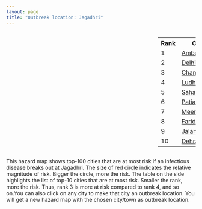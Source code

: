 ```yaml
---
layout: page
title: "Outbreak location: Jagadhri"
---
```

<div style="width: 100%; overflow: auto;">
<div style="width: 75%; float: left;">
<div id="mapid">
<script src="https://buda-magenta.github.io/hazard_map/load_map.js"></script>

<script>
var marker_outbreak = L.marker([30.129326, 77.245483],{"autoPan": true}).addTo(map); marker_outbreak.bindTooltip("Jagadhri").openTooltip();

var circle_1 = L.circle([30.384367, 76.770421], {"pane": "markerPane", "color": "red", "fill": true, "fillOpacity": 0.2, "fillRule": "evenodd", "lineCap": "round", "lineJoin": "round", "opacity": 1.0, "radius": 134998, "stroke": true, "weight": 3}).addTo(map);
circle_1.bindTooltip("Ambala<br>rank: 1<br>hazard index: 0.134998")
circle_1.bindPopup('<a href="https://buda-magenta.github.io/hazard_map/Ambala">Ambala</a>')

var circle_2 = L.circle([28.651718, 77.221939], {"pane": "markerPane", "color": "red", "fill": true, "fillOpacity": 0.2, "fillRule": "evenodd", "lineCap": "round", "lineJoin": "round", "opacity": 1.0, "radius": 65440, "stroke": true, "weight": 3}).addTo(map);
circle_2.bindTooltip("Delhi<br>rank: 2<br>hazard index: 0.065441")
circle_2.bindPopup('<a href="https://buda-magenta.github.io/hazard_map/Delhi">Delhi</a>')

var circle_3 = L.circle([30.733442, 76.779714], {"pane": "markerPane", "color": "red", "fill": true, "fillOpacity": 0.2, "fillRule": "evenodd", "lineCap": "round", "lineJoin": "round", "opacity": 1.0, "radius": 30920, "stroke": true, "weight": 3}).addTo(map);
circle_3.bindTooltip("Chandigarh<br>rank: 3<br>hazard index: 0.030921")
circle_3.bindPopup('<a href="https://buda-magenta.github.io/hazard_map/Chandigarh">Chandigarh</a>')

var circle_4 = L.circle([30.909016, 75.851601], {"pane": "markerPane", "color": "red", "fill": true, "fillOpacity": 0.2, "fillRule": "evenodd", "lineCap": "round", "lineJoin": "round", "opacity": 1.0, "radius": 20838, "stroke": true, "weight": 3}).addTo(map);
circle_4.bindTooltip("Ludhiana<br>rank: 4<br>hazard index: 0.020838")
circle_4.bindPopup('<a href="https://buda-magenta.github.io/hazard_map/Ludhiana">Ludhiana</a>')

var circle_5 = L.circle([29.988077, 77.508130], {"pane": "markerPane", "color": "red", "fill": true, "fillOpacity": 0.2, "fillRule": "evenodd", "lineCap": "round", "lineJoin": "round", "opacity": 1.0, "radius": 14614, "stroke": true, "weight": 3}).addTo(map);
circle_5.bindTooltip("Saharanpur<br>rank: 5<br>hazard index: 0.014614")
circle_5.bindPopup('<a href="https://buda-magenta.github.io/hazard_map/Saharanpur">Saharanpur</a>')

var circle_6 = L.circle([30.209087, 76.339872], {"pane": "markerPane", "color": "red", "fill": true, "fillOpacity": 0.2, "fillRule": "evenodd", "lineCap": "round", "lineJoin": "round", "opacity": 1.0, "radius": 9959, "stroke": true, "weight": 3}).addTo(map);
circle_6.bindTooltip("Patiala<br>rank: 6<br>hazard index: 0.009960")
circle_6.bindPopup('<a href="https://buda-magenta.github.io/hazard_map/Patiala">Patiala</a>')

var circle_7 = L.circle([29.000653, 77.768229], {"pane": "markerPane", "color": "red", "fill": true, "fillOpacity": 0.2, "fillRule": "evenodd", "lineCap": "round", "lineJoin": "round", "opacity": 1.0, "radius": 9701, "stroke": true, "weight": 3}).addTo(map);
circle_7.bindTooltip("Meerut<br>rank: 7<br>hazard index: 0.009701")
circle_7.bindPopup('<a href="https://buda-magenta.github.io/hazard_map/Meerut">Meerut</a>')

var circle_8 = L.circle([28.402979, 77.310384], {"pane": "markerPane", "color": "red", "fill": true, "fillOpacity": 0.2, "fillRule": "evenodd", "lineCap": "round", "lineJoin": "round", "opacity": 1.0, "radius": 7154, "stroke": true, "weight": 3}).addTo(map);
circle_8.bindTooltip("Faridabad<br>rank: 8<br>hazard index: 0.007155")
circle_8.bindPopup('<a href="https://buda-magenta.github.io/hazard_map/Faridabad">Faridabad</a>')

var circle_9 = L.circle([31.292011, 75.568058], {"pane": "markerPane", "color": "red", "fill": true, "fillOpacity": 0.2, "fillRule": "evenodd", "lineCap": "round", "lineJoin": "round", "opacity": 1.0, "radius": 6751, "stroke": true, "weight": 3}).addTo(map);
circle_9.bindTooltip("Jalandhar<br>rank: 9<br>hazard index: 0.006751")
circle_9.bindPopup('<a href="https://buda-magenta.github.io/hazard_map/Jalandhar">Jalandhar</a>')

var circle_10 = L.circle([30.325565, 78.043681], {"pane": "markerPane", "color": "red", "fill": true, "fillOpacity": 0.2, "fillRule": "evenodd", "lineCap": "round", "lineJoin": "round", "opacity": 1.0, "radius": 5270, "stroke": true, "weight": 3}).addTo(map);
circle_10.bindTooltip("Dehradun<br>rank: 10<br>hazard index: 0.005271")
circle_10.bindPopup('<a href="https://buda-magenta.github.io/hazard_map/Dehradun">Dehradun</a>')

var circle_11 = L.circle([28.428262, 77.002700], {"pane": "markerPane", "color": "red", "fill": true, "fillOpacity": 0.2, "fillRule": "evenodd", "lineCap": "round", "lineJoin": "round", "opacity": 1.0, "radius": 4455, "stroke": true, "weight": 3}).addTo(map);
circle_11.bindTooltip("Gurgaon<br>rank: 11<br>hazard index: 0.004455")
circle_11.bindPopup('<a href="https://buda-magenta.github.io/hazard_map/Gurgaon">Gurgaon</a>')

var circle_12 = L.circle([31.634308, 74.873679], {"pane": "markerPane", "color": "red", "fill": true, "fillOpacity": 0.2, "fillRule": "evenodd", "lineCap": "round", "lineJoin": "round", "opacity": 1.0, "radius": 4032, "stroke": true, "weight": 3}).addTo(map);
circle_12.bindTooltip("Amritsar<br>rank: 12<br>hazard index: 0.004033")
circle_12.bindPopup('<a href="https://buda-magenta.github.io/hazard_map/Amritsar">Amritsar</a>')

var circle_13 = L.circle([29.938447, 78.145298], {"pane": "markerPane", "color": "red", "fill": true, "fillOpacity": 0.2, "fillRule": "evenodd", "lineCap": "round", "lineJoin": "round", "opacity": 1.0, "radius": 3973, "stroke": true, "weight": 3}).addTo(map);
circle_13.bindTooltip("Haridwar<br>rank: 13<br>hazard index: 0.003973")
circle_13.bindPopup('<a href="https://buda-magenta.github.io/hazard_map/Haridwar">Haridwar</a>')

var circle_14 = L.circle([30.179115, 75.047102], {"pane": "markerPane", "color": "red", "fill": true, "fillOpacity": 0.2, "fillRule": "evenodd", "lineCap": "round", "lineJoin": "round", "opacity": 1.0, "radius": 3946, "stroke": true, "weight": 3}).addTo(map);
circle_14.bindTooltip("Bathinda<br>rank: 14<br>hazard index: 0.003947")
circle_14.bindPopup('<a href="https://buda-magenta.github.io/hazard_map/Bathinda">Bathinda</a>')

var circle_15 = L.circle([28.570784, 77.327107], {"pane": "markerPane", "color": "red", "fill": true, "fillOpacity": 0.2, "fillRule": "evenodd", "lineCap": "round", "lineJoin": "round", "opacity": 1.0, "radius": 3264, "stroke": true, "weight": 3}).addTo(map);
circle_15.bindTooltip("Noida<br>rank: 15<br>hazard index: 0.003264")
circle_15.bindPopup('<a href="https://buda-magenta.github.io/hazard_map/Noida">Noida</a>')

var circle_16 = L.circle([31.104153, 77.170973], {"pane": "markerPane", "color": "red", "fill": true, "fillOpacity": 0.2, "fillRule": "evenodd", "lineCap": "round", "lineJoin": "round", "opacity": 1.0, "radius": 3047, "stroke": true, "weight": 3}).addTo(map);
circle_16.bindTooltip("Shimla<br>rank: 16<br>hazard index: 0.003048")
circle_16.bindPopup('<a href="https://buda-magenta.github.io/hazard_map/Shimla">Shimla</a>')

var circle_17 = L.circle([29.448006, 77.740685], {"pane": "markerPane", "color": "red", "fill": true, "fillOpacity": 0.2, "fillRule": "evenodd", "lineCap": "round", "lineJoin": "round", "opacity": 1.0, "radius": 2908, "stroke": true, "weight": 3}).addTo(map);
circle_17.bindTooltip("Muzaffarnagar<br>rank: 17<br>hazard index: 0.002908")
circle_17.bindPopup('<a href="https://buda-magenta.github.io/hazard_map/Muzaffarnagar">Muzaffarnagar</a>')

var circle_18 = L.circle([30.370469, 75.504017], {"pane": "markerPane", "color": "red", "fill": true, "fillOpacity": 0.2, "fillRule": "evenodd", "lineCap": "round", "lineJoin": "round", "opacity": 1.0, "radius": 2797, "stroke": true, "weight": 3}).addTo(map);
circle_18.bindTooltip("Barnala<br>rank: 18<br>hazard index: 0.002798")
circle_18.bindPopup('<a href="https://buda-magenta.github.io/hazard_map/Barnala">Barnala</a>')

var circle_19 = L.circle([30.211200, 77.286390], {"pane": "markerPane", "color": "red", "fill": true, "fillOpacity": 0.2, "fillRule": "evenodd", "lineCap": "round", "lineJoin": "round", "opacity": 1.0, "radius": 2651, "stroke": true, "weight": 3}).addTo(map);
circle_19.bindTooltip("Yamunanagar<br>rank: 19<br>hazard index: 0.002652")
circle_19.bindPopup('<a href="https://buda-magenta.github.io/hazard_map/Yamunanagar">Yamunanagar</a>')

var circle_20 = L.circle([28.733400, 77.298600], {"pane": "markerPane", "color": "red", "fill": true, "fillOpacity": 0.2, "fillRule": "evenodd", "lineCap": "round", "lineJoin": "round", "opacity": 1.0, "radius": 2603, "stroke": true, "weight": 3}).addTo(map);
circle_20.bindTooltip("Loni<br>rank: 20<br>hazard index: 0.002603")
circle_20.bindPopup('<a href="https://buda-magenta.github.io/hazard_map/Loni">Loni</a>')

var circle_21 = L.circle([26.838100, 80.934600], {"pane": "markerPane", "color": "red", "fill": true, "fillOpacity": 0.2, "fillRule": "evenodd", "lineCap": "round", "lineJoin": "round", "opacity": 1.0, "radius": 2275, "stroke": true, "weight": 3}).addTo(map);
circle_21.bindTooltip("Lucknow<br>rank: 21<br>hazard index: 0.002275")
circle_21.bindPopup('<a href="https://buda-magenta.github.io/hazard_map/Lucknow">Lucknow</a>')

var circle_22 = L.circle([29.869350, 77.890212], {"pane": "markerPane", "color": "red", "fill": true, "fillOpacity": 0.2, "fillRule": "evenodd", "lineCap": "round", "lineJoin": "round", "opacity": 1.0, "radius": 2207, "stroke": true, "weight": 3}).addTo(map);
circle_22.bindTooltip("Roorkee<br>rank: 22<br>hazard index: 0.002208")
circle_22.bindPopup('<a href="https://buda-magenta.github.io/hazard_map/Roorkee">Roorkee</a>')

var circle_23 = L.circle([30.883006, 75.869732], {"pane": "markerPane", "color": "red", "fill": true, "fillOpacity": 0.2, "fillRule": "evenodd", "lineCap": "round", "lineJoin": "round", "opacity": 1.0, "radius": 2139, "stroke": true, "weight": 3}).addTo(map);
circle_23.bindTooltip("S.A.S. Nagar<br>rank: 23<br>hazard index: 0.002139")
circle_23.bindPopup('<a href="https://buda-magenta.github.io/hazard_map/S.A.S._Nagar">S.A.S. Nagar</a>')

var circle_24 = L.circle([28.901090, 76.580194], {"pane": "markerPane", "color": "red", "fill": true, "fillOpacity": 0.2, "fillRule": "evenodd", "lineCap": "round", "lineJoin": "round", "opacity": 1.0, "radius": 1896, "stroke": true, "weight": 3}).addTo(map);
circle_24.bindTooltip("Rohtak<br>rank: 24<br>hazard index: 0.001896")
circle_24.bindPopup('<a href="https://buda-magenta.github.io/hazard_map/Rohtak">Rohtak</a>')

var circle_25 = L.circle([30.533129, 75.880760], {"pane": "markerPane", "color": "red", "fill": true, "fillOpacity": 0.2, "fillRule": "evenodd", "lineCap": "round", "lineJoin": "round", "opacity": 1.0, "radius": 1853, "stroke": true, "weight": 3}).addTo(map);
circle_25.bindTooltip("Malerkotla<br>rank: 25<br>hazard index: 0.001853")
circle_25.bindPopup('<a href="https://buda-magenta.github.io/hazard_map/Malerkotla">Malerkotla</a>')

var circle_26 = L.circle([29.168807, 75.746110], {"pane": "markerPane", "color": "red", "fill": true, "fillOpacity": 0.2, "fillRule": "evenodd", "lineCap": "round", "lineJoin": "round", "opacity": 1.0, "radius": 1530, "stroke": true, "weight": 3}).addTo(map);
circle_26.bindTooltip("Hisar<br>rank: 26<br>hazard index: 0.001531")
circle_26.bindPopup('<a href="https://buda-magenta.github.io/hazard_map/Hisar">Hisar</a>')

var circle_27 = L.circle([30.145054, 74.195660], {"pane": "markerPane", "color": "red", "fill": true, "fillOpacity": 0.2, "fillRule": "evenodd", "lineCap": "round", "lineJoin": "round", "opacity": 1.0, "radius": 1496, "stroke": true, "weight": 3}).addTo(map);
circle_27.bindTooltip("Abohar<br>rank: 27<br>hazard index: 0.001497")
circle_27.bindPopup('<a href="https://buda-magenta.github.io/hazard_map/Abohar">Abohar</a>')

var circle_28 = L.circle([29.391275, 76.977168], {"pane": "markerPane", "color": "red", "fill": true, "fillOpacity": 0.2, "fillRule": "evenodd", "lineCap": "round", "lineJoin": "round", "opacity": 1.0, "radius": 1494, "stroke": true, "weight": 3}).addTo(map);
circle_28.bindTooltip("Panipat<br>rank: 28<br>hazard index: 0.001495")
circle_28.bindPopup('<a href="https://buda-magenta.github.io/hazard_map/Panipat">Panipat</a>')

var circle_29 = L.circle([29.680327, 76.989625], {"pane": "markerPane", "color": "red", "fill": true, "fillOpacity": 0.2, "fillRule": "evenodd", "lineCap": "round", "lineJoin": "round", "opacity": 1.0, "radius": 1458, "stroke": true, "weight": 3}).addTo(map);
circle_29.bindTooltip("Karnal<br>rank: 29<br>hazard index: 0.001458")
circle_29.bindPopup('<a href="https://buda-magenta.github.io/hazard_map/Karnal">Karnal</a>')

var circle_30 = L.circle([29.003314, 77.016732], {"pane": "markerPane", "color": "red", "fill": true, "fillOpacity": 0.2, "fillRule": "evenodd", "lineCap": "round", "lineJoin": "round", "opacity": 1.0, "radius": 1407, "stroke": true, "weight": 3}).addTo(map);
circle_30.bindTooltip("Sonipat<br>rank: 30<br>hazard index: 0.001408")
circle_30.bindPopup('<a href="https://buda-magenta.github.io/hazard_map/Sonipat">Sonipat</a>')

var circle_31 = L.circle([28.740613, 77.835426], {"pane": "markerPane", "color": "red", "fill": true, "fillOpacity": 0.2, "fillRule": "evenodd", "lineCap": "round", "lineJoin": "round", "opacity": 1.0, "radius": 1335, "stroke": true, "weight": 3}).addTo(map);
circle_31.bindTooltip("Hapur<br>rank: 31<br>hazard index: 0.001335")
circle_31.bindPopup('<a href="https://buda-magenta.github.io/hazard_map/Hapur">Hapur</a>')

var circle_32 = L.circle([32.718561, 74.858092], {"pane": "markerPane", "color": "red", "fill": true, "fillOpacity": 0.2, "fillRule": "evenodd", "lineCap": "round", "lineJoin": "round", "opacity": 1.0, "radius": 1268, "stroke": true, "weight": 3}).addTo(map);
circle_32.bindTooltip("Jammu<br>rank: 32<br>hazard index: 0.001269")
circle_32.bindPopup('<a href="https://buda-magenta.github.io/hazard_map/Jammu">Jammu</a>')

var circle_33 = L.circle([26.460914, 80.321759], {"pane": "markerPane", "color": "red", "fill": true, "fillOpacity": 0.2, "fillRule": "evenodd", "lineCap": "round", "lineJoin": "round", "opacity": 1.0, "radius": 1246, "stroke": true, "weight": 3}).addTo(map);
circle_33.bindTooltip("Kanpur<br>rank: 33<br>hazard index: 0.001247")
circle_33.bindPopup('<a href="https://buda-magenta.github.io/hazard_map/Kanpur">Kanpur</a>')

var circle_34 = L.circle([19.075990, 72.877393], {"pane": "markerPane", "color": "red", "fill": true, "fillOpacity": 0.2, "fillRule": "evenodd", "lineCap": "round", "lineJoin": "round", "opacity": 1.0, "radius": 1123, "stroke": true, "weight": 3}).addTo(map);
circle_34.bindTooltip("Mumbai<br>rank: 34<br>hazard index: 0.001124")
circle_34.bindPopup('<a href="https://buda-magenta.github.io/hazard_map/Mumbai">Mumbai</a>')

var circle_35 = L.circle([25.565691, 80.063489], {"pane": "markerPane", "color": "red", "fill": true, "fillOpacity": 0.2, "fillRule": "evenodd", "lineCap": "round", "lineJoin": "round", "opacity": 1.0, "radius": 1003, "stroke": true, "weight": 3}).addTo(map);
circle_35.bindTooltip("Khanna<br>rank: 35<br>hazard index: 0.001003")
circle_35.bindPopup('<a href="https://buda-magenta.github.io/hazard_map/Khanna">Khanna</a>')

var circle_36 = L.circle([28.793170, 76.139128], {"pane": "markerPane", "color": "red", "fill": true, "fillOpacity": 0.2, "fillRule": "evenodd", "lineCap": "round", "lineJoin": "round", "opacity": 1.0, "radius": 985, "stroke": true, "weight": 3}).addTo(map);
circle_36.bindTooltip("Bhiwani<br>rank: 36<br>hazard index: 0.000986")
circle_36.bindPopup('<a href="https://buda-magenta.github.io/hazard_map/Bhiwani">Bhiwani</a>')

var circle_37 = L.circle([28.923397, 78.488317], {"pane": "markerPane", "color": "red", "fill": true, "fillOpacity": 0.2, "fillRule": "evenodd", "lineCap": "round", "lineJoin": "round", "opacity": 1.0, "radius": 949, "stroke": true, "weight": 3}).addTo(map);
circle_37.bindTooltip("Amroha<br>rank: 37<br>hazard index: 0.000950")
circle_37.bindPopup('<a href="https://buda-magenta.github.io/hazard_map/Amroha">Amroha</a>')

var circle_38 = L.circle([28.753900, 77.399900], {"pane": "markerPane", "color": "red", "fill": true, "fillOpacity": 0.2, "fillRule": "evenodd", "lineCap": "round", "lineJoin": "round", "opacity": 1.0, "radius": 913, "stroke": true, "weight": 3}).addTo(map);
circle_38.bindTooltip("Khora<br>rank: 38<br>hazard index: 0.000914")
circle_38.bindPopup('<a href="https://buda-magenta.github.io/hazard_map/Khora">Khora</a>')

var circle_39 = L.circle([28.660965, 76.834676], {"pane": "markerPane", "color": "red", "fill": true, "fillOpacity": 0.2, "fillRule": "evenodd", "lineCap": "round", "lineJoin": "round", "opacity": 1.0, "radius": 892, "stroke": true, "weight": 3}).addTo(map);
circle_39.bindTooltip("Bahadurgarh<br>rank: 39<br>hazard index: 0.000892")
circle_39.bindPopup('<a href="https://buda-magenta.github.io/hazard_map/Bahadurgarh">Bahadurgarh</a>')

var circle_40 = L.circle([29.301826, 76.338471], {"pane": "markerPane", "color": "red", "fill": true, "fillOpacity": 0.2, "fillRule": "evenodd", "lineCap": "round", "lineJoin": "round", "opacity": 1.0, "radius": 754, "stroke": true, "weight": 3}).addTo(map);
circle_40.bindTooltip("Jind<br>rank: 40<br>hazard index: 0.000755")
circle_40.bindPopup('<a href="https://buda-magenta.github.io/hazard_map/Jind">Jind</a>')

var circle_41 = L.circle([29.993040, 76.829223], {"pane": "markerPane", "color": "red", "fill": true, "fillOpacity": 0.2, "fillRule": "evenodd", "lineCap": "round", "lineJoin": "round", "opacity": 1.0, "radius": 744, "stroke": true, "weight": 3}).addTo(map);
circle_41.bindTooltip("Thanesar<br>rank: 41<br>hazard index: 0.000745")
circle_41.bindPopup('<a href="https://buda-magenta.github.io/hazard_map/Thanesar">Thanesar</a>')

var circle_42 = L.circle([28.863842, 78.805778], {"pane": "markerPane", "color": "red", "fill": true, "fillOpacity": 0.2, "fillRule": "evenodd", "lineCap": "round", "lineJoin": "round", "opacity": 1.0, "radius": 719, "stroke": true, "weight": 3}).addTo(map);
circle_42.bindTooltip("Moradabad<br>rank: 42<br>hazard index: 0.000719")
circle_42.bindPopup('<a href="https://buda-magenta.github.io/hazard_map/Moradabad">Moradabad</a>')

var circle_43 = L.circle([29.822821, 76.378310], {"pane": "markerPane", "color": "red", "fill": true, "fillOpacity": 0.2, "fillRule": "evenodd", "lineCap": "round", "lineJoin": "round", "opacity": 1.0, "radius": 700, "stroke": true, "weight": 3}).addTo(map);
circle_43.bindTooltip("Kaithal<br>rank: 43<br>hazard index: 0.000700")
circle_43.bindPopup('<a href="https://buda-magenta.github.io/hazard_map/Kaithal">Kaithal</a>')

var circle_44 = L.circle([25.531031, 78.652689], {"pane": "markerPane", "color": "red", "fill": true, "fillOpacity": 0.2, "fillRule": "evenodd", "lineCap": "round", "lineJoin": "round", "opacity": 1.0, "radius": 699, "stroke": true, "weight": 3}).addTo(map);
circle_44.bindTooltip("Jhansi<br>rank: 44<br>hazard index: 0.000699")
circle_44.bindPopup('<a href="https://buda-magenta.github.io/hazard_map/Jhansi">Jhansi</a>')

var circle_45 = L.circle([29.211757, 78.961731], {"pane": "markerPane", "color": "red", "fill": true, "fillOpacity": 0.2, "fillRule": "evenodd", "lineCap": "round", "lineJoin": "round", "opacity": 1.0, "radius": 670, "stroke": true, "weight": 3}).addTo(map);
circle_45.bindTooltip("Kashipur<br>rank: 45<br>hazard index: 0.000670")
circle_45.bindPopup('<a href="https://buda-magenta.github.io/hazard_map/Kashipur">Kashipur</a>')

var circle_46 = L.circle([31.608574, 75.846442], {"pane": "markerPane", "color": "red", "fill": true, "fillOpacity": 0.2, "fillRule": "evenodd", "lineCap": "round", "lineJoin": "round", "opacity": 1.0, "radius": 662, "stroke": true, "weight": 3}).addTo(map);
circle_46.bindTooltip("Hoshiarpur<br>rank: 46<br>hazard index: 0.000663")
circle_46.bindPopup('<a href="https://buda-magenta.github.io/hazard_map/Hoshiarpur">Hoshiarpur</a>')

var circle_47 = L.circle([28.651718, 77.221939], {"pane": "markerPane", "color": "red", "fill": true, "fillOpacity": 0.2, "fillRule": "evenodd", "lineCap": "round", "lineJoin": "round", "opacity": 1.0, "radius": 654, "stroke": true, "weight": 3}).addTo(map);
circle_47.bindTooltip("Dehri<br>rank: 47<br>hazard index: 0.000654")
circle_47.bindPopup('<a href="https://buda-magenta.github.io/hazard_map/Dehri">Dehri</a>')

var circle_48 = L.circle([28.826162, 77.541656], {"pane": "markerPane", "color": "red", "fill": true, "fillOpacity": 0.2, "fillRule": "evenodd", "lineCap": "round", "lineJoin": "round", "opacity": 1.0, "radius": 636, "stroke": true, "weight": 3}).addTo(map);
circle_48.bindTooltip("Modinagar<br>rank: 48<br>hazard index: 0.000636")
circle_48.bindPopup('<a href="https://buda-magenta.github.io/hazard_map/Modinagar">Modinagar</a>')

var circle_49 = L.circle([12.979120, 77.591300], {"pane": "markerPane", "color": "red", "fill": true, "fillOpacity": 0.2, "fillRule": "evenodd", "lineCap": "round", "lineJoin": "round", "opacity": 1.0, "radius": 591, "stroke": true, "weight": 3}).addTo(map);
circle_49.bindTooltip("Bangalore<br>rank: 49<br>hazard index: 0.000591")
circle_49.bindPopup('<a href="https://buda-magenta.github.io/hazard_map/Bangalore">Bangalore</a>')

var circle_50 = L.circle([28.176959, 77.373112], {"pane": "markerPane", "color": "red", "fill": true, "fillOpacity": 0.2, "fillRule": "evenodd", "lineCap": "round", "lineJoin": "round", "opacity": 1.0, "radius": 550, "stroke": true, "weight": 3}).addTo(map);
circle_50.bindTooltip("Palwal<br>rank: 50<br>hazard index: 0.000551")
circle_50.bindPopup('<a href="https://buda-magenta.github.io/hazard_map/Palwal">Palwal</a>')

var circle_51 = L.circle([29.500882, 77.348383], {"pane": "markerPane", "color": "red", "fill": true, "fillOpacity": 0.2, "fillRule": "evenodd", "lineCap": "round", "lineJoin": "round", "opacity": 1.0, "radius": 540, "stroke": true, "weight": 3}).addTo(map);
circle_51.bindTooltip("Shamli<br>rank: 51<br>hazard index: 0.000541")
circle_51.bindPopup('<a href="https://buda-magenta.github.io/hazard_map/Shamli">Shamli</a>')

var circle_52 = L.circle([30.783987, 75.160574], {"pane": "markerPane", "color": "red", "fill": true, "fillOpacity": 0.2, "fillRule": "evenodd", "lineCap": "round", "lineJoin": "round", "opacity": 1.0, "radius": 537, "stroke": true, "weight": 3}).addTo(map);
circle_52.bindTooltip("Moga<br>rank: 52<br>hazard index: 0.000537")
circle_52.bindPopup('<a href="https://buda-magenta.github.io/hazard_map/Moga">Moga</a>')

var circle_53 = L.circle([30.885100, 74.660141], {"pane": "markerPane", "color": "red", "fill": true, "fillOpacity": 0.2, "fillRule": "evenodd", "lineCap": "round", "lineJoin": "round", "opacity": 1.0, "radius": 511, "stroke": true, "weight": 3}).addTo(map);
circle_53.bindTooltip("Firozpur<br>rank: 53<br>hazard index: 0.000512")
circle_53.bindPopup('<a href="https://buda-magenta.github.io/hazard_map/Firozpur">Firozpur</a>')

var circle_54 = L.circle([29.154148, 77.305954], {"pane": "markerPane", "color": "red", "fill": true, "fillOpacity": 0.2, "fillRule": "evenodd", "lineCap": "round", "lineJoin": "round", "opacity": 1.0, "radius": 507, "stroke": true, "weight": 3}).addTo(map);
circle_54.bindTooltip("Baraut<br>rank: 54<br>hazard index: 0.000507")
circle_54.bindPopup('<a href="https://buda-magenta.github.io/hazard_map/Baraut">Baraut</a>')

var circle_55 = L.circle([22.541418, 88.357691], {"pane": "markerPane", "color": "red", "fill": true, "fillOpacity": 0.2, "fillRule": "evenodd", "lineCap": "round", "lineJoin": "round", "opacity": 1.0, "radius": 498, "stroke": true, "weight": 3}).addTo(map);
circle_55.bindTooltip("Kolkata<br>rank: 55<br>hazard index: 0.000499")
circle_55.bindPopup('<a href="https://buda-magenta.github.io/hazard_map/Kolkata">Kolkata</a>')

var circle_56 = L.circle([23.749721, 91.876635], {"pane": "markerPane", "color": "red", "fill": true, "fillOpacity": 0.2, "fillRule": "evenodd", "lineCap": "round", "lineJoin": "round", "opacity": 1.0, "radius": 448, "stroke": true, "weight": 3}).addTo(map);
circle_56.bindTooltip("Ganganagar<br>rank: 56<br>hazard index: 0.000448")
circle_56.bindPopup('<a href="https://buda-magenta.github.io/hazard_map/Ganganagar">Ganganagar</a>')

var circle_57 = L.circle([25.609324, 85.123525], {"pane": "markerPane", "color": "red", "fill": true, "fillOpacity": 0.2, "fillRule": "evenodd", "lineCap": "round", "lineJoin": "round", "opacity": 1.0, "radius": 424, "stroke": true, "weight": 3}).addTo(map);
circle_57.bindTooltip("Patna<br>rank: 57<br>hazard index: 0.000425")
circle_57.bindPopup('<a href="https://buda-magenta.github.io/hazard_map/Patna">Patna</a>')

var circle_58 = L.circle([23.021624, 72.579707], {"pane": "markerPane", "color": "red", "fill": true, "fillOpacity": 0.2, "fillRule": "evenodd", "lineCap": "round", "lineJoin": "round", "opacity": 1.0, "radius": 424, "stroke": true, "weight": 3}).addTo(map);
circle_58.bindTooltip("Ahmedabad<br>rank: 58<br>hazard index: 0.000425")
circle_58.bindPopup('<a href="https://buda-magenta.github.io/hazard_map/Ahmedabad">Ahmedabad</a>')

var circle_59 = L.circle([27.175255, 78.009816], {"pane": "markerPane", "color": "red", "fill": true, "fillOpacity": 0.2, "fillRule": "evenodd", "lineCap": "round", "lineJoin": "round", "opacity": 1.0, "radius": 413, "stroke": true, "weight": 3}).addTo(map);
circle_59.bindTooltip("Agra<br>rank: 59<br>hazard index: 0.000414")
circle_59.bindPopup('<a href="https://buda-magenta.github.io/hazard_map/Agra">Agra</a>')

var circle_60 = L.circle([17.388786, 78.461065], {"pane": "markerPane", "color": "red", "fill": true, "fillOpacity": 0.2, "fillRule": "evenodd", "lineCap": "round", "lineJoin": "round", "opacity": 1.0, "radius": 413, "stroke": true, "weight": 3}).addTo(map);
circle_60.bindTooltip("Hyderabad<br>rank: 60<br>hazard index: 0.000414")
circle_60.bindPopup('<a href="https://buda-magenta.github.io/hazard_map/Hyderabad">Hyderabad</a>')

var circle_61 = L.circle([26.915458, 75.818982], {"pane": "markerPane", "color": "red", "fill": true, "fillOpacity": 0.2, "fillRule": "evenodd", "lineCap": "round", "lineJoin": "round", "opacity": 1.0, "radius": 401, "stroke": true, "weight": 3}).addTo(map);
circle_61.bindTooltip("Jaipur<br>rank: 61<br>hazard index: 0.000402")
circle_61.bindPopup('<a href="https://buda-magenta.github.io/hazard_map/Jaipur">Jaipur</a>')

var circle_62 = L.circle([27.876990, 78.137290], {"pane": "markerPane", "color": "red", "fill": true, "fillOpacity": 0.2, "fillRule": "evenodd", "lineCap": "round", "lineJoin": "round", "opacity": 1.0, "radius": 378, "stroke": true, "weight": 3}).addTo(map);
circle_62.bindTooltip("Aligarh<br>rank: 62<br>hazard index: 0.000379")
circle_62.bindPopup('<a href="https://buda-magenta.github.io/hazard_map/Aligarh">Aligarh</a>')

var circle_63 = L.circle([13.083694, 80.270186], {"pane": "markerPane", "color": "red", "fill": true, "fillOpacity": 0.2, "fillRule": "evenodd", "lineCap": "round", "lineJoin": "round", "opacity": 1.0, "radius": 360, "stroke": true, "weight": 3}).addTo(map);
circle_63.bindTooltip("Chennai<br>rank: 63<br>hazard index: 0.000361")
circle_63.bindPopup('<a href="https://buda-magenta.github.io/hazard_map/Chennai">Chennai</a>')

var circle_64 = L.circle([18.521428, 73.854454], {"pane": "markerPane", "color": "red", "fill": true, "fillOpacity": 0.2, "fillRule": "evenodd", "lineCap": "round", "lineJoin": "round", "opacity": 1.0, "radius": 351, "stroke": true, "weight": 3}).addTo(map);
circle_64.bindTooltip("Pune<br>rank: 64<br>hazard index: 0.000352")
circle_64.bindPopup('<a href="https://buda-magenta.github.io/hazard_map/Pune">Pune</a>')

var circle_65 = L.circle([28.457876, 79.405571], {"pane": "markerPane", "color": "red", "fill": true, "fillOpacity": 0.2, "fillRule": "evenodd", "lineCap": "round", "lineJoin": "round", "opacity": 1.0, "radius": 343, "stroke": true, "weight": 3}).addTo(map);
circle_65.bindTooltip("Bareilly<br>rank: 65<br>hazard index: 0.000344")
circle_65.bindPopup('<a href="https://buda-magenta.github.io/hazard_map/Bareilly">Bareilly</a>')

var circle_66 = L.circle([25.603508, 83.507454], {"pane": "markerPane", "color": "red", "fill": true, "fillOpacity": 0.2, "fillRule": "evenodd", "lineCap": "round", "lineJoin": "round", "opacity": 1.0, "radius": 316, "stroke": true, "weight": 3}).addTo(map);
circle_66.bindTooltip("Ghazipur<br>rank: 66<br>hazard index: 0.000317")
circle_66.bindPopup('<a href="https://buda-magenta.github.io/hazard_map/Ghazipur">Ghazipur</a>')

var circle_67 = L.circle([25.438130, 81.833800], {"pane": "markerPane", "color": "red", "fill": true, "fillOpacity": 0.2, "fillRule": "evenodd", "lineCap": "round", "lineJoin": "round", "opacity": 1.0, "radius": 302, "stroke": true, "weight": 3}).addTo(map);
circle_67.bindTooltip("Allahabad<br>rank: 67<br>hazard index: 0.000302")
circle_67.bindPopup('<a href="https://buda-magenta.github.io/hazard_map/Allahabad">Allahabad</a>')

var circle_68 = L.circle([28.195647, 76.616518], {"pane": "markerPane", "color": "red", "fill": true, "fillOpacity": 0.2, "fillRule": "evenodd", "lineCap": "round", "lineJoin": "round", "opacity": 1.0, "radius": 301, "stroke": true, "weight": 3}).addTo(map);
circle_68.bindTooltip("Rewari<br>rank: 68<br>hazard index: 0.000301")
circle_68.bindPopup('<a href="https://buda-magenta.github.io/hazard_map/Rewari">Rewari</a>')

var circle_69 = L.circle([27.912633, 79.746563], {"pane": "markerPane", "color": "red", "fill": true, "fillOpacity": 0.2, "fillRule": "evenodd", "lineCap": "round", "lineJoin": "round", "opacity": 1.0, "radius": 265, "stroke": true, "weight": 3}).addTo(map);
circle_69.bindTooltip("Shahjahanpur<br>rank: 69<br>hazard index: 0.000265")
circle_69.bindPopup('<a href="https://buda-magenta.github.io/hazard_map/Shahjahanpur">Shahjahanpur</a>')

var circle_70 = L.circle([30.283140, 74.522997], {"pane": "markerPane", "color": "red", "fill": true, "fillOpacity": 0.2, "fillRule": "evenodd", "lineCap": "round", "lineJoin": "round", "opacity": 1.0, "radius": 241, "stroke": true, "weight": 3}).addTo(map);
circle_70.bindTooltip("Muktsar<br>rank: 70<br>hazard index: 0.000241")
circle_70.bindPopup('<a href="https://buda-magenta.github.io/hazard_map/Muktsar">Muktsar</a>')

var circle_71 = L.circle([25.335649, 83.007629], {"pane": "markerPane", "color": "red", "fill": true, "fillOpacity": 0.2, "fillRule": "evenodd", "lineCap": "round", "lineJoin": "round", "opacity": 1.0, "radius": 218, "stroke": true, "weight": 3}).addTo(map);
circle_71.bindTooltip("Varanasi<br>rank: 71<br>hazard index: 0.000219")
circle_71.bindPopup('<a href="https://buda-magenta.github.io/hazard_map/Varanasi">Varanasi</a>')

var circle_72 = L.circle([32.301710, 75.658642], {"pane": "markerPane", "color": "red", "fill": true, "fillOpacity": 0.2, "fillRule": "evenodd", "lineCap": "round", "lineJoin": "round", "opacity": 1.0, "radius": 217, "stroke": true, "weight": 3}).addTo(map);
circle_72.bindTooltip("Pathankot<br>rank: 72<br>hazard index: 0.000217")
circle_72.bindPopup('<a href="https://buda-magenta.github.io/hazard_map/Pathankot">Pathankot</a>')

var circle_73 = L.circle([15.398403, 73.812918], {"pane": "markerPane", "color": "red", "fill": true, "fillOpacity": 0.2, "fillRule": "evenodd", "lineCap": "round", "lineJoin": "round", "opacity": 1.0, "radius": 209, "stroke": true, "weight": 3}).addTo(map);
circle_73.bindTooltip("Vasco Da Gama<br>rank: 73<br>hazard index: 0.000210")
circle_73.bindPopup('<a href="https://buda-magenta.github.io/hazard_map/Vasco_Da_Gama">Vasco Da Gama</a>')

var circle_74 = L.circle([26.180598, 91.753943], {"pane": "markerPane", "color": "red", "fill": true, "fillOpacity": 0.2, "fillRule": "evenodd", "lineCap": "round", "lineJoin": "round", "opacity": 1.0, "radius": 206, "stroke": true, "weight": 3}).addTo(map);
circle_74.bindTooltip("Guwahati<br>rank: 74<br>hazard index: 0.000206")
circle_74.bindPopup('<a href="https://buda-magenta.github.io/hazard_map/Guwahati">Guwahati</a>')

var circle_75 = L.circle([34.074744, 74.820444], {"pane": "markerPane", "color": "red", "fill": true, "fillOpacity": 0.2, "fillRule": "evenodd", "lineCap": "round", "lineJoin": "round", "opacity": 1.0, "radius": 183, "stroke": true, "weight": 3}).addTo(map);
circle_75.bindTooltip("Srinagar<br>rank: 75<br>hazard index: 0.000184")
circle_75.bindPopup('<a href="https://buda-magenta.github.io/hazard_map/Srinagar">Srinagar</a>')

var circle_76 = L.circle([23.258486, 77.401989], {"pane": "markerPane", "color": "red", "fill": true, "fillOpacity": 0.2, "fillRule": "evenodd", "lineCap": "round", "lineJoin": "round", "opacity": 1.0, "radius": 182, "stroke": true, "weight": 3}).addTo(map);
circle_76.bindTooltip("Bhopal<br>rank: 76<br>hazard index: 0.000182")
circle_76.bindPopup('<a href="https://buda-magenta.github.io/hazard_map/Bhopal">Bhopal</a>')

var circle_77 = L.circle([28.794068, 79.185930], {"pane": "markerPane", "color": "red", "fill": true, "fillOpacity": 0.2, "fillRule": "evenodd", "lineCap": "round", "lineJoin": "round", "opacity": 1.0, "radius": 173, "stroke": true, "weight": 3}).addTo(map);
circle_77.bindTooltip("Rampur<br>rank: 77<br>hazard index: 0.000173")
circle_77.bindPopup('<a href="https://buda-magenta.github.io/hazard_map/Rampur">Rampur</a>')

var circle_78 = L.circle([21.149813, 79.082056], {"pane": "markerPane", "color": "red", "fill": true, "fillOpacity": 0.2, "fillRule": "evenodd", "lineCap": "round", "lineJoin": "round", "opacity": 1.0, "radius": 171, "stroke": true, "weight": 3}).addTo(map);
circle_78.bindTooltip("Nagpur<br>rank: 78<br>hazard index: 0.000171")
circle_78.bindPopup('<a href="https://buda-magenta.github.io/hazard_map/Nagpur">Nagpur</a>')

var circle_79 = L.circle([27.177366, 78.389912], {"pane": "markerPane", "color": "red", "fill": true, "fillOpacity": 0.2, "fillRule": "evenodd", "lineCap": "round", "lineJoin": "round", "opacity": 1.0, "radius": 169, "stroke": true, "weight": 3}).addTo(map);
circle_79.bindTooltip("Firozabad<br>rank: 79<br>hazard index: 0.000170")
circle_79.bindPopup('<a href="https://buda-magenta.github.io/hazard_map/Firozabad">Firozabad</a>')

var circle_80 = L.circle([20.266777, 85.843559], {"pane": "markerPane", "color": "red", "fill": true, "fillOpacity": 0.2, "fillRule": "evenodd", "lineCap": "round", "lineJoin": "round", "opacity": 1.0, "radius": 166, "stroke": true, "weight": 3}).addTo(map);
circle_80.bindTooltip("Bhubaneswar<br>rank: 80<br>hazard index: 0.000167")
circle_80.bindPopup('<a href="https://buda-magenta.github.io/hazard_map/Bhubaneswar">Bhubaneswar</a>')

var circle_81 = L.circle([29.367200, 74.298364], {"pane": "markerPane", "color": "red", "fill": true, "fillOpacity": 0.2, "fillRule": "evenodd", "lineCap": "round", "lineJoin": "round", "opacity": 1.0, "radius": 166, "stroke": true, "weight": 3}).addTo(map);
circle_81.bindTooltip("Hanumangarh<br>rank: 81<br>hazard index: 0.000166")
circle_81.bindPopup('<a href="https://buda-magenta.github.io/hazard_map/Hanumangarh">Hanumangarh</a>')

var circle_82 = L.circle([27.633333, 77.583333], {"pane": "markerPane", "color": "red", "fill": true, "fillOpacity": 0.2, "fillRule": "evenodd", "lineCap": "round", "lineJoin": "round", "opacity": 1.0, "radius": 158, "stroke": true, "weight": 3}).addTo(map);
circle_82.bindTooltip("Mathura<br>rank: 82<br>hazard index: 0.000159")
circle_82.bindPopup('<a href="https://buda-magenta.github.io/hazard_map/Mathura">Mathura</a>')

var circle_83 = L.circle([31.385241, 75.305523], {"pane": "markerPane", "color": "red", "fill": true, "fillOpacity": 0.2, "fillRule": "evenodd", "lineCap": "round", "lineJoin": "round", "opacity": 1.0, "radius": 157, "stroke": true, "weight": 3}).addTo(map);
circle_83.bindTooltip("Kapurthala<br>rank: 83<br>hazard index: 0.000158")
circle_83.bindPopup('<a href="https://buda-magenta.github.io/hazard_map/Kapurthala">Kapurthala</a>')

var circle_84 = L.circle([28.388861, 77.974798], {"pane": "markerPane", "color": "red", "fill": true, "fillOpacity": 0.2, "fillRule": "evenodd", "lineCap": "round", "lineJoin": "round", "opacity": 1.0, "radius": 153, "stroke": true, "weight": 3}).addTo(map);
circle_84.bindTooltip("Bulandshahr<br>rank: 84<br>hazard index: 0.000154")
circle_84.bindPopup('<a href="https://buda-magenta.github.io/hazard_map/Bulandshahr">Bulandshahr</a>')

var circle_85 = L.circle([23.370035, 85.325013], {"pane": "markerPane", "color": "red", "fill": true, "fillOpacity": 0.2, "fillRule": "evenodd", "lineCap": "round", "lineJoin": "round", "opacity": 1.0, "radius": 151, "stroke": true, "weight": 3}).addTo(map);
circle_85.bindTooltip("Ranchi<br>rank: 85<br>hazard index: 0.000152")
circle_85.bindPopup('<a href="https://buda-magenta.github.io/hazard_map/Ranchi">Ranchi</a>')

var circle_86 = L.circle([26.698885, 88.320030], {"pane": "markerPane", "color": "red", "fill": true, "fillOpacity": 0.2, "fillRule": "evenodd", "lineCap": "round", "lineJoin": "round", "opacity": 1.0, "radius": 133, "stroke": true, "weight": 3}).addTo(map);
circle_86.bindTooltip("Bagdogra<br>rank: 86<br>hazard index: 0.000134")
circle_86.bindPopup('<a href="https://buda-magenta.github.io/hazard_map/Bagdogra">Bagdogra</a>')

var circle_87 = L.circle([22.720362, 75.868200], {"pane": "markerPane", "color": "red", "fill": true, "fillOpacity": 0.2, "fillRule": "evenodd", "lineCap": "round", "lineJoin": "round", "opacity": 1.0, "radius": 126, "stroke": true, "weight": 3}).addTo(map);
circle_87.bindTooltip("Indore<br>rank: 87<br>hazard index: 0.000126")
circle_87.bindPopup('<a href="https://buda-magenta.github.io/hazard_map/Indore">Indore</a>')

var circle_88 = L.circle([21.170200, 72.831100], {"pane": "markerPane", "color": "red", "fill": true, "fillOpacity": 0.2, "fillRule": "evenodd", "lineCap": "round", "lineJoin": "round", "opacity": 1.0, "radius": 126, "stroke": true, "weight": 3}).addTo(map);
circle_88.bindTooltip("Surat<br>rank: 88<br>hazard index: 0.000126")
circle_88.bindPopup('<a href="https://buda-magenta.github.io/hazard_map/Surat">Surat</a>')

var circle_89 = L.circle([26.203725, 78.157363], {"pane": "markerPane", "color": "red", "fill": true, "fillOpacity": 0.2, "fillRule": "evenodd", "lineCap": "round", "lineJoin": "round", "opacity": 1.0, "radius": 112, "stroke": true, "weight": 3}).addTo(map);
circle_89.bindTooltip("Gwalior<br>rank: 89<br>hazard index: 0.000113")
circle_89.bindPopup('<a href="https://buda-magenta.github.io/hazard_map/Gwalior">Gwalior</a>')

var circle_90 = L.circle([26.296772, 73.035143], {"pane": "markerPane", "color": "red", "fill": true, "fillOpacity": 0.2, "fillRule": "evenodd", "lineCap": "round", "lineJoin": "round", "opacity": 1.0, "radius": 110, "stroke": true, "weight": 3}).addTo(map);
circle_90.bindTooltip("Jodhpur<br>rank: 90<br>hazard index: 0.000111")
circle_90.bindPopup('<a href="https://buda-magenta.github.io/hazard_map/Jodhpur">Jodhpur</a>')

var circle_91 = L.circle([24.796436, 85.007956], {"pane": "markerPane", "color": "red", "fill": true, "fillOpacity": 0.2, "fillRule": "evenodd", "lineCap": "round", "lineJoin": "round", "opacity": 1.0, "radius": 110, "stroke": true, "weight": 3}).addTo(map);
circle_91.bindTooltip("Gaya<br>rank: 91<br>hazard index: 0.000111")
circle_91.bindPopup('<a href="https://buda-magenta.github.io/hazard_map/Gaya">Gaya</a>')

var circle_92 = L.circle([9.931308, 76.267414], {"pane": "markerPane", "color": "red", "fill": true, "fillOpacity": 0.2, "fillRule": "evenodd", "lineCap": "round", "lineJoin": "round", "opacity": 1.0, "radius": 109, "stroke": true, "weight": 3}).addTo(map);
circle_92.bindTooltip("Kochi<br>rank: 92<br>hazard index: 0.000109")
circle_92.bindPopup('<a href="https://buda-magenta.github.io/hazard_map/Kochi">Kochi</a>')

var circle_93 = L.circle([27.639077, 76.614452], {"pane": "markerPane", "color": "red", "fill": true, "fillOpacity": 0.2, "fillRule": "evenodd", "lineCap": "round", "lineJoin": "round", "opacity": 1.0, "radius": 104, "stroke": true, "weight": 3}).addTo(map);
circle_93.bindTooltip("Alwar<br>rank: 93<br>hazard index: 0.000105")
circle_93.bindPopup('<a href="https://buda-magenta.github.io/hazard_map/Alwar">Alwar</a>')

var circle_94 = L.circle([27.338577, 80.097526], {"pane": "markerPane", "color": "red", "fill": true, "fillOpacity": 0.2, "fillRule": "evenodd", "lineCap": "round", "lineJoin": "round", "opacity": 1.0, "radius": 102, "stroke": true, "weight": 3}).addTo(map);
circle_94.bindTooltip("Hardoi<br>rank: 94<br>hazard index: 0.000103")
circle_94.bindPopup('<a href="https://buda-magenta.github.io/hazard_map/Hardoi">Hardoi</a>')

var circle_95 = L.circle([25.196826, 76.000893], {"pane": "markerPane", "color": "red", "fill": true, "fillOpacity": 0.2, "fillRule": "evenodd", "lineCap": "round", "lineJoin": "round", "opacity": 1.0, "radius": 100, "stroke": true, "weight": 3}).addTo(map);
circle_95.bindTooltip("Kota<br>rank: 95<br>hazard index: 0.000101")
circle_95.bindPopup('<a href="https://buda-magenta.github.io/hazard_map/Kota">Kota</a>')

var circle_96 = L.circle([31.819303, 75.199994], {"pane": "markerPane", "color": "red", "fill": true, "fillOpacity": 0.2, "fillRule": "evenodd", "lineCap": "round", "lineJoin": "round", "opacity": 1.0, "radius": 96, "stroke": true, "weight": 3}).addTo(map);
circle_96.bindTooltip("Batala<br>rank: 96<br>hazard index: 0.000096")
circle_96.bindPopup('<a href="https://buda-magenta.github.io/hazard_map/Batala">Batala</a>')

var circle_97 = L.circle([21.237947, 81.633683], {"pane": "markerPane", "color": "red", "fill": true, "fillOpacity": 0.2, "fillRule": "evenodd", "lineCap": "round", "lineJoin": "round", "opacity": 1.0, "radius": 95, "stroke": true, "weight": 3}).addTo(map);
circle_97.bindTooltip("Raipur<br>rank: 97<br>hazard index: 0.000095")
circle_97.bindPopup('<a href="https://buda-magenta.github.io/hazard_map/Raipur">Raipur</a>')

var circle_98 = L.circle([22.297314, 73.194257], {"pane": "markerPane", "color": "red", "fill": true, "fillOpacity": 0.2, "fillRule": "evenodd", "lineCap": "round", "lineJoin": "round", "opacity": 1.0, "radius": 87, "stroke": true, "weight": 3}).addTo(map);
circle_98.bindTooltip("Vadodara<br>rank: 98<br>hazard index: 0.000087")
circle_98.bindPopup('<a href="https://buda-magenta.github.io/hazard_map/Vadodara">Vadodara</a>')

var circle_99 = L.circle([27.265212, 77.369126], {"pane": "markerPane", "color": "red", "fill": true, "fillOpacity": 0.2, "fillRule": "evenodd", "lineCap": "round", "lineJoin": "round", "opacity": 1.0, "radius": 85, "stroke": true, "weight": 3}).addTo(map);
circle_99.bindTooltip("Bharatpur<br>rank: 99<br>hazard index: 0.000085")
circle_99.bindPopup('<a href="https://buda-magenta.github.io/hazard_map/Bharatpur">Bharatpur</a>')

var circle_100 = L.circle([28.205907, 77.875714], {"pane": "markerPane", "color": "red", "fill": true, "fillOpacity": 0.2, "fillRule": "evenodd", "lineCap": "round", "lineJoin": "round", "opacity": 1.0, "radius": 76, "stroke": true, "weight": 3}).addTo(map);
circle_100.bindTooltip("Khurja<br>rank: 100<br>hazard index: 0.000077")
circle_100.bindPopup('<a href="https://buda-magenta.github.io/hazard_map/Khurja">Khurja</a>')
</script>
</div>
</div>


<div style="width: 20%; float: right;">
<table>
<tr>
<th>Rank</th>
<th>City</th>
</tr>

<tr>
<td>1</td>
<td><a href="https://buda-magenta.github.io/hazard_map/Ambala">Ambala</a></td>
</tr>

<tr>
<td>2</td>
<td><a href="https://buda-magenta.github.io/hazard_map/Delhi">Delhi</a></td>
</tr>

<tr>
<td>3</td>
<td><a href="https://buda-magenta.github.io/hazard_map/Chandigarh">Chandigarh</a></td>
</tr>

<tr>
<td>4</td>
<td><a href="https://buda-magenta.github.io/hazard_map/Ludhiana">Ludhiana</a></td>
</tr>

<tr>
<td>5</td>
<td><a href="https://buda-magenta.github.io/hazard_map/Saharanpur">Saharanpur</a></td>
</tr>

<tr>
<td>6</td>
<td><a href="https://buda-magenta.github.io/hazard_map/Patiala">Patiala</a></td>
</tr>

<tr>
<td>7</td>
<td><a href="https://buda-magenta.github.io/hazard_map/Meerut">Meerut</a></td>
</tr>

<tr>
<td>8</td>
<td><a href="https://buda-magenta.github.io/hazard_map/Faridabad">Faridabad</a></td>
</tr>

<tr>
<td>9</td>
<td><a href="https://buda-magenta.github.io/hazard_map/Jalandhar">Jalandhar</a></td>
</tr>

<tr>
<td>10</td>
<td><a href="https://buda-magenta.github.io/hazard_map/Dehradun">Dehradun</a></td>
</tr>

</table>
</div>
</div>


<p align="left">This hazard map shows top-100 cities that are at most risk if an infectious disease breaks out at Jagadhri. The size of red circle indicates the relative magnitude of risk. Bigger the circle, more the risk. The table on the side highlights the list of top-10 cities that are at most risk. Smaller the rank, more the risk. Thus, rank 3 is more at risk compared to rank 4, and so on.You can also click on any city to make that city an outbreak location. You will get a new hazard map with the chosen city/town as outbreak location.
</p>